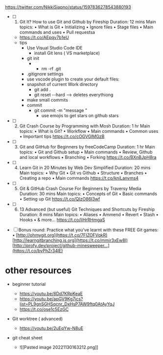 https://twitter.com/NikkiSiapno/status/1597836278543880193


- [ ] 1. Git It? How to use Git and Github by Fireship Duration: 12 mins Main topics: • What is Git • Initializing • Ignore files • Stage files • Main commands and uses • Pull requestsa
	- https://t.co/AEpqv7b1eU
	- tips
		- Use Visual Studio Code IDE
			- install Git lens ( VS marketplace)
		- git init
			- - rm -rf .git
		- .gitignore settings
		- use vscode plugin to create your default files:
		- snapshot of current Work directory
			- git add . 
			- git reset --hard --> deletes everythiong
		- make small commits
		- commit
			- git commit -m "message    "
				- use emojis to get stars on github stars
		




- [ ] 2. Git Crash Course by Programming with Mosh Duration: 1 hr Main topics: • What is Git? • Workflow • Main commands • Common uses • Important tips
https://t.co/cOGVGlMGzB

- [ ] 3. Git and GitHub for Beginners by freeCodeCamp Duration: 1 hr Main topics: • Git and Github setup • Main commands • Review, Github and local workflows • Branching • Forking
https://t.co/BXnBJpH8ra

- [ ] 4. Learn Git in 20 Minutes by Web Dev Simplified Duration: 20 mins Main topics: • Why Git • Git vs Github • Structure • Branches • Creating a repo • Main commands
https://t.co/kniLanvms4

- [ ] 5. Git & GitHub Crash Course For Beginners by Traversy Media Duration: 30 mins Main topics: • Concepts of Git • Basic commands • Setting up Git
https://t.co/QIzO86I3wf

- [ ] 6. 13 Advanced (but useful) Git Techniques and Shortcuts by Fireship Duration: 8 mins Main topics: • Aliases • Ammend • Revert • Stash • Hooks • & more...
https://t.co/IiHrRHmgaS

- [ ] Bonus round: Practice what you’ve learnt with these FREE Git games: • 
[http://ohmygit.org](https://t.co/7FIZOFVqkR)
[http://learngitbranching.js.org](https://t.co/mmir3xEw8l)
[http://profy.dev/project/github-minesweeper…](https://t.co/bvPhZr34lE)


# other resources

- beginner tutorial 
	- https://youtu.be/8Dd7KRpKeaE
	- https://youtu.be/apGV9Kg7ics?list=PL9gnSGHSqcnr_DxHsP7AW9ftq0AtAyYqJ
	- https://t.co/ose1c5EzGC

- Git worktree ( advanced)
	- https://youtu.be/2uEqYw-N8uE

- git cheat sheet
	- ![[Pasted image 20221130163212.png]]
